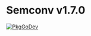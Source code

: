 # Semconv v1.7.0

[![PkgGoDev](https://pkg.go.dev/badge/go.opentelemetry.io/otel/semconv/v1.7.0)](https://pkg.go.dev/go.opentelemetry.io/otel/semconv/v1.7.0)

